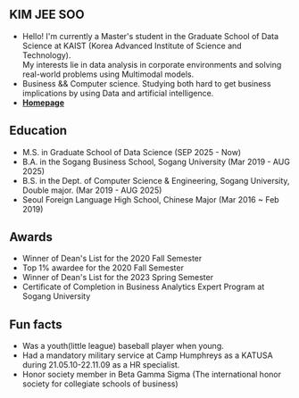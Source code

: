 ## KIM JEE SOO
- Hello! I'm currently a Master's student in the Graduate School of Data Science at KAIST (Korea Advanced Institute of Science and Technology).  
My interests lie in data analysis in corporate environments and solving real-world problems using Multimodal models.
- Business && Computer science. Studying both hard to get business implications by using Data and artificial intelligence.
- [**Homepage**](https://eidophor.github.io)

## Education
- M.S. in Graduate School of Data Science  (SEP 2025 - Now)
- B.A. in the Sogang Business School, Sogang University (Mar 2019 - AUG 2025)
- B.S. in the Dept. of Computer Science & Engineering, Sogang University, Double major. (Mar 2019 - AUG 2025)
- Seoul Foreign Language High School, Chinese Major (Mar 2016 ~ Feb 2019)

## Awards
- Winner of Dean's List for the 2020 Fall Semester
- Top 1% awardee for the 2020 Fall Semester
- Winner of Dean's List for the 2023 Spring Semester
- Certificate of Completion in Business Analytics Expert Program at Sogang University 

## Fun facts
- Was a youth(little league) baseball player when young.
- Had a mandatory military service at Camp Humphreys as a KATUSA during 21.05.10-22.11.09 as a HR specialist.
- Honor society member in Beta Gamma Sigma (The international honor society for collegiate schools of business)
  
